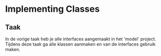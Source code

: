 # Implementing Classes
## Taak
In de vorige taak heb je alle interfaces aangemaakt in het 'model' project.
Tijdens deze taak ga alle klassen aanmaken en van de interfaces gebruik maken.
